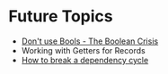 # Future Topics

* [Don't use Bools - The Boolean Crisis](https://www.youtube.com/watch?v=8Af1bh-BVY8)
* Working with Getters for Records
* [How to break a dependency cycle](https://medium.com/@matthew.buscemi/high-level-dependency-strategies-in-elm-1135ec877d49)



